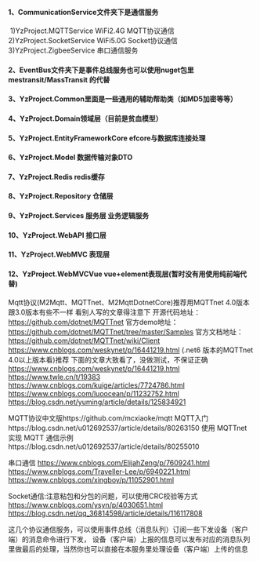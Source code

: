 #### 1、CommunicationService文件夹下是通信服务

​	1)YzProject.MQTTService   WiFi2.4G MQTT协议通信
​	2)YzProject.SocketService WiFi5.0G Socket协议通信
​	3)YzProject.ZigbeeService 串口通信服务

#### 2、EventBus文件夹下是事件总线服务也可以使用nuget包里mestransit/MassTransit 的代替 

#### 3、YzProject.Common里面是一些通用的辅助帮助类（如MD5加密等等）

#### 4、YzProject.Domain领域层（目前是贫血模型）

#### 5、YzProject.EntityFrameworkCore efcore与数据库连接处理

#### 6、YzProject.Model 数据传输对象DTO

#### 7、YzProject.Redis redis缓存

#### 8、YzProject.Repository 仓储层

#### 9、YzProject.Services  服务层 业务逻辑服务

#### 10、YzProject.WebAPI 接口层

#### 11、YzProject.WebMVC 表现层

#### 12、YzProject.WebMVCVue vue+element表现层(暂时没有用使用纯前端代替)

Mqtt协议(M2Mqtt、MQTTnet、M2MqttDotnetCore)推荐用MQTTnet 4.0版本跟3.0版本有些不一样 看别人写的文章得注意下
开源代码地址：https://github.com/dotnet/MQTTnet
官方demo地址：https://github.com/dotnet/MQTTnet/tree/master/Samples
官方文档地址：https://github.com/dotnet/MQTTnet/wiki/Client
https://www.cnblogs.com/weskynet/p/16441219.html (.net6 版本的MQTTnet 4.0以上版本看)推荐
下面的文章大致看了，没做测试，不保证正确
https://www.cnblogs.com/weskynet/p/16441219.html
https://www.twle.cn/t/19383
https://www.cnblogs.com/kuige/articles/7724786.html
https://www.cnblogs.com/luoocean/p/11232752.html
https://blog.csdn.net/yuming/article/details/125834921

MQTT协议中文版https://github.com/mcxiaoke/mqtt 
MQTT入门https://blog.csdn.net/u012692537/article/details/80263150 
使用 MQTTnet 实现 MQTT 通信示例https://blog.csdn.net/u012692537/article/details/80255010

串口通信
https://www.cnblogs.com/ElijahZeng/p/7609241.html
https://www.cnblogs.com/Traveller-Lee/p/6940221.html
https://www.cnblogs.com/xingboy/p/11052901.html

Socket通信:注意粘包和分包的问题，可以使用CRC校验等方式
https://www.cnblogs.com/ysyn/p/4030651.html
https://blog.csdn.net/qq_36814598/article/details/116117808


这几个协议通信服务，可以使用事件总线（消息队列）订阅一些下发设备（客户端）的消息命令进行下发，
设备（客户端）上报的信息可以发布对应的消息队列里做最后的处理，当然你也可以直接在本服务里处理设备（客户端）上传的信息
